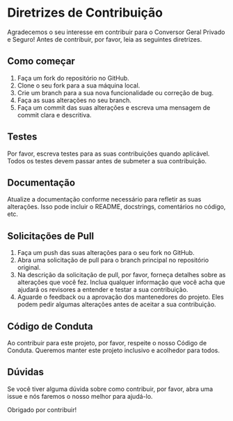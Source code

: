 # Diretrizes de Contribuição

Agradecemos o seu interesse em contribuir para o Conversor Geral Privado e Seguro! Antes de contribuir, por favor, leia as seguintes diretrizes.

## Como começar

1. Faça um fork do repositório no GitHub.
2. Clone o seu fork para a sua máquina local.
3. Crie um branch para a sua nova funcionalidade ou correção de bug.
4. Faça as suas alterações no seu branch.
5. Faça um commit das suas alterações e escreva uma mensagem de commit clara e descritiva.

## Testes

Por favor, escreva testes para as suas contribuições quando aplicável. Todos os testes devem passar antes de submeter a sua contribuição.

## Documentação

Atualize a documentação conforme necessário para refletir as suas alterações. Isso pode incluir o README, docstrings, comentários no código, etc.

## Solicitações de Pull

1. Faça um push das suas alterações para o seu fork no GitHub.
2. Abra uma solicitação de pull para o branch principal no repositório original.
3. Na descrição da solicitação de pull, por favor, forneça detalhes sobre as alterações que você fez. Inclua qualquer informação que você acha que ajudará os revisores a entender e testar a sua contribuição.
4. Aguarde o feedback ou a aprovação dos mantenedores do projeto. Eles podem pedir algumas alterações antes de aceitar a sua contribuição.

## Código de Conduta

Ao contribuir para este projeto, por favor, respeite o nosso Código de Conduta. Queremos manter este projeto inclusivo e acolhedor para todos.

## Dúvidas

Se você tiver alguma dúvida sobre como contribuir, por favor, abra uma issue e nós faremos o nosso melhor para ajudá-lo.

Obrigado por contribuir!